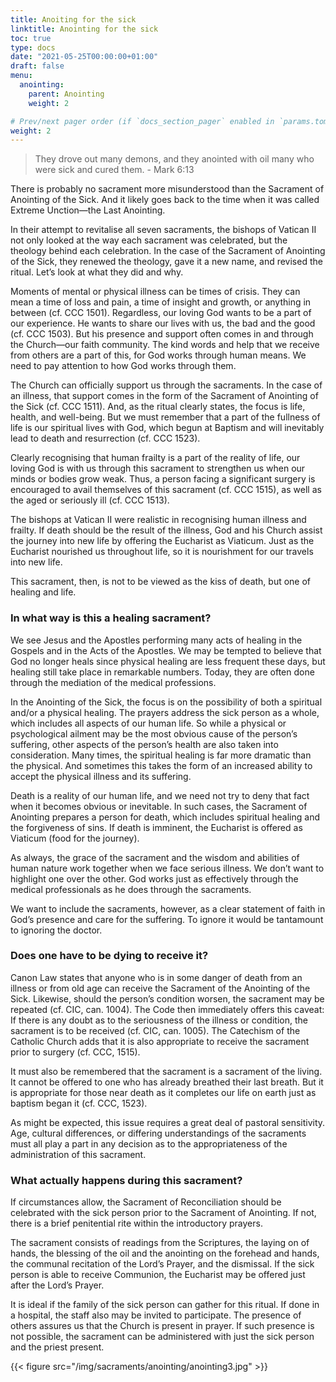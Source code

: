 ```yaml
---
title: Anoiting for the sick
linktitle: Anointing for the sick
toc: true
type: docs
date: "2021-05-25T00:00:00+01:00"
draft: false
menu:
  anointing:
    parent: Anointing
    weight: 2

# Prev/next pager order (if `docs_section_pager` enabled in `params.toml`)
weight: 2
---
```


> They drove out many demons, and they anointed with oil many who were sick and cured them. - Mark 6:13

There is probably no sacrament more misunderstood than the Sacrament of Anointing of the Sick. And it likely goes back to the time when it was called Extreme Unction—the Last Anointing.

In their attempt to revitalise all seven sacraments, the bishops of Vatican II not only looked at the way each sacrament was celebrated, but the theology behind each celebration. In the case of the Sacrament of Anointing of the Sick, they renewed the theology, gave it a new name, and revised the ritual. Let’s look at what they did and why.

Moments of mental or physical illness can be times of crisis. They can mean a time of loss and pain, a time of insight and growth, or anything in between (cf. CCC 1501). Regardless, our loving God wants to be a part of our experience. He wants to share our lives with us, the bad and the good (cf. CCC 1503). But his presence and support often comes in and through the Church—our faith community. The kind words and help that we receive from others are a part of this, for God works through human means. We need to pay attention to how God works through them.

The Church can officially support us through the sacraments. In the case of an illness, that support comes in the form of the Sacrament of Anointing of the Sick (cf. CCC 1511). And, as the ritual clearly states, the focus is life, health, and well-being. But we must remember that a part of the fullness of life is our spiritual lives with God, which begun at Baptism and will inevitably lead to death and resurrection (cf. CCC 1523).

Clearly recognising that human frailty is a part of the reality of life, our loving God is with us through this sacrament to strengthen us when our minds or bodies grow weak. Thus, a person facing a significant surgery is encouraged to avail themselves of this sacrament (cf. CCC 1515), as well as the aged or seriously ill (cf. CCC 1513).

The bishops at Vatican II were realistic in recognising human illness and frailty. If death should be the result of the illness, God and his Church assist the journey into new life by offering the Eucharist as Viaticum. Just as the Eucharist nourished us throughout life, so it is nourishment for our travels into new life.

This sacrament, then, is not to be viewed as the kiss of death, but one of healing and life.


### In what way is this a healing sacrament?
We see Jesus and the Apostles performing many acts of healing in the Gospels and in the Acts of the Apostles. We may be tempted to believe that God no longer heals since physical healing are less frequent these days, but healing still take place in remarkable numbers. Today, they are often done through the mediation of the medical professions.

In the Anointing of the Sick, the focus is on the possibility of both a spiritual and/or a physical healing. The prayers address the sick person as a whole, which includes all aspects of our human life. So while a physical or psychological ailment may be the most obvious cause of the person’s suffering, other aspects of the person’s health are also taken into consideration. Many times, the spiritual healing is far more dramatic than the physical. And sometimes this takes the form of an increased ability to accept the physical illness and its suffering.

Death is a reality of our human life, and we need not try to deny that fact when it becomes obvious or inevitable. In such cases, the Sacrament of Anointing prepares a person for death, which includes spiritual healing and the forgiveness of sins. If death is imminent, the Eucharist is offered as Viaticum (food for the journey).

As always, the grace of the sacrament and the wisdom and abilities of human nature work together when we face serious illness. We don’t want to highlight one over the other. God works just as effectively through the medical professionals as he does through the sacraments.

We want to include the sacraments, however, as a clear statement of faith in God’s presence and care for the suffering. To ignore it would be tantamount to ignoring the doctor.


### Does one have to be dying to receive it?
Canon Law states that anyone who is in some danger of death from an illness or from old age can receive the Sacrament of the Anointing of the Sick. Likewise, should the person’s condition worsen, the sacrament may be repeated (cf. CIC, can. 1004). The Code then immediately offers this caveat: If there is any doubt as to the seriousness of the illness or condition, the sacrament is to be received (cf. CIC, can. 1005). The Catechism of the Catholic Church adds that it is also appropriate to receive the sacrament prior to surgery (cf. CCC, 1515).

It must also be remembered that the sacrament is a sacrament of the living. It cannot be offered to one who has already breathed their last breath. But it is appropriate for those near death as it completes our life on earth just as baptism began it (cf. CCC, 1523).

As might be expected, this issue requires a great deal of pastoral sensitivity. Age, cultural differences, or differing understandings of the sacraments must all play a part in any decision as to the appropriateness of the administration of this sacrament.


### What actually happens during this sacrament?
If circumstances allow, the Sacrament of Reconciliation should be celebrated with the sick person prior to the Sacrament of Anointing. If not, there is a brief penitential rite within the introductory prayers.

The sacrament consists of readings from the Scriptures, the laying on of hands, the blessing of the oil and the anointing on the forehead and hands, the communal recitation of the Lord’s Prayer, and the dismissal. If the sick person is able to receive Communion, the Eucharist may be offered just after the Lord’s Prayer.

It is ideal if the family of the sick person can gather for this ritual. If done in a hospital, the staff also may be invited to participate. The presence of others assures us that the Church is present in prayer. If such presence is not possible, the sacrament can be administered with just the sick person and the priest present.

{{< figure src="/img/sacraments/anointing/anointing3.jpg" >}}

